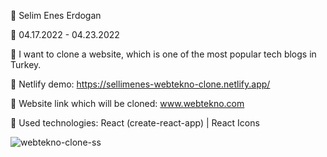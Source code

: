 🔷 Selim Enes Erdogan

🔷 04.17.2022 - 04.23.2022

🔷 I want to clone a website, which is one of the most popular tech blogs in Turkey.

🔷 Netlify demo: https://sellimenes-webtekno-clone.netlify.app/

🔷 Website link which will be cloned: www.webtekno.com

🔷 Used technologies: React (create-react-app) | React Icons

![webtekno-clone-ss](https://user-images.githubusercontent.com/23125375/164946461-ec1bfd86-3222-4e83-b929-c20856ed065f.png)
